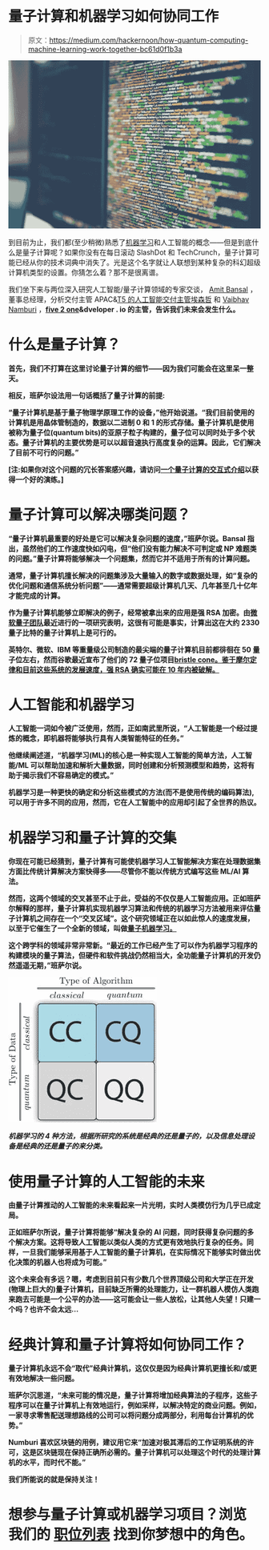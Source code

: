 # 量子计算和机器学习如何协同工作

> 原文：<https://medium.com/hackernoon/how-quantum-computing-machine-learning-work-together-bc61d0f1b3a>

![](img/d2b8ae220bff9bc476131384ac9b3a98.png)

到目前为止，我们都(至少稍微)熟悉了[机器学习](https://www.themartec.com/insidelook/machine-learning-dev-impact)和人工智能的概念——但是到底什么是量子计算呢？如果你没有在每日滚动 SlashDot 和 TechCrunch，量子计算可能已经从你的技术词典中消失了。光是这个名字就让人联想到某种复杂的科幻超级计算机类型的设置。你猜怎么着？那不是很离谱。

我们坐下来与两位深入研究人工智能/量子计算领域的专家交谈， [Amit Bansal](https://www.linkedin.com/in/amit-bansal-5249011/) ，董事总经理，分析交付主管 APAC&[T5 的人工智能交付主管埃森哲](https://www.accenture.com/au-en/careers?src=JBCAMP&c=car_employeeexperie_10266893&n=jpc_0518) 和 [Vaibhav Namburi](https://www.linkedin.com/in/vaibhavnamburi/) ，[**five 2 one**](http://five2one.com.au/)**&dveloper . io 的主管，告诉我们未来会发生什么。**

# **什么是量子计算？**

**首先，我们不打算在这里讨论量子计算的细节——因为我们可能会在这里呆一整天。**

**相反，班萨尔设法用一句话概括了量子计算的前提:**

**“量子计算机是基于量子物理学原理工作的设备，”他开始说道。“我们目前使用的计算机是用晶体管制造的，数据以二进制 0 和 1 的形式存储。量子计算机是使用被称为量子位(quantum bits)的亚原子粒子构建的，量子位可以同时处于多个状态。量子计算机的主要优势是可以以超音速执行高度复杂的运算。因此，它们解决了目前不可行的问题。”**

**[注:如果你对这个问题的冗长答案感兴趣，请访问[一个量子计算的交互式介绍](https://davidbkemp.github.io/QuantumComputingArticle/)以获得一个好的演练。]**

# **量子计算可以解决哪类问题？**

**“量子计算机最重要的好处是它可以解决复杂问题的速度，”班萨尔说。Bansal 指出，虽然他们的工作速度快如闪电，但“他们没有能力解决不可判定或 NP 难题类的问题。”量子计算将能够解决一个问题集，然而它并不适用于所有的计算问题。**

**通常，量子计算机擅长解决的问题集涉及大量输入的数字或数据处理，如“复杂的优化问题和通信系统分析问题”——通常需要超级计算机几天、几年甚至几十亿年才能完成的计算。**

**作为量子计算机能够立即解决的例子，经常被拿出来的应用是强 RSA 加密。由[微软量子团队](https://cloudblogs.microsoft.com/quantum/2018/05/02/the-quantum-computing-effect-on-public-key-encryption/)最近进行的一项研究表明，这很有可能是事实，计算出这在大约 2330 量子比特的量子计算机上是可行的。**

**英特尔、微软、IBM 等重量级公司制造的最尖端的量子计算机目前都徘徊在 50 量子位左右，然而谷歌最近宣布了他们的 72 量子位项目[bristle cone。鉴于摩尔定律和目前这些系统的发展速度，强 RSA 确实可能在 10 年内被破解。](https://ai.googleblog.com/2018/03/a-preview-of-bristlecone-googles-new.html)**

# **人工智能和机器学习**

**人工智能一词如今被广泛使用，然而，正如南武里所说，“人工智能是一个经过提炼的概念，即机器将能够执行具有人类智能特征的任务。”**

**他继续阐述道，“机器学习(ML)的核心是一种实现人工智能的简单方法，人工智能/ML 可以帮助加速和解析大量数据，同时创建和分析预测模型和趋势，这将有助于揭示我们不容易确定的模式。”**

**机器学习是一种更快的确定和分析这些模式的方法(而不是使用传统的编码算法),可以用于许多不同的应用，然而，它在人工智能中的应用却引起了全世界的热议。**

# **机器学习和量子计算的交集**

**你现在可能已经猜到，量子计算有可能使机器学习人工智能解决方案在处理数据集方面比传统计算解决方案快得多——尽管你不能以传统方式编写这些 ML/AI 算法。**

**然而，这两个领域的交叉甚至不止于此，受益的不仅仅是人工智能应用。正如班萨尔解释的那样，量子计算机实现机器学习算法和传统的机器学习方法被用来评估量子计算机之间存在一个“交叉区域”。这个研究领域正在以如此惊人的速度发展，以至于它催生了一个全新的领域，叫做[量子机器学习。](https://en.wikipedia.org/wiki/Quantum_machine_learning)**

**这个跨学科的领域非常非常新。“最近的工作已经产生了可以作为机器学习程序的构建模块的量子算法，但硬件和软件挑战仍然相当大，全功能量子计算机的开发仍然遥遥无期，”班萨尔说。**

**![](img/27e4135b757770b58501075061650b3d.png)**

***机器学习的 4 种方法，根据所研究的系统是经典的还是量子的，以及信息处理设备是经典的还是量子的来分类。***

# **使用量子计算的人工智能的未来**

**由量子计算推动的人工智能的未来看起来一片光明，实时人类模仿行为几乎已成定局。**

**正如班萨尔所说，量子计算将能够“解决复杂的 AI 问题，同时获得复杂问题的多个解决方案。这将导致人工智能以类似人类的方式更有效地执行复杂的任务。同样，一旦我们能够采用基于人工智能的量子计算机，在实际情况下能够实时做出优化决策的机器人也将成为可能。”**

**这个未来会有多远？嗯，考虑到目前只有少数几个世界顶级公司和大学正在开发(物理上巨大的)量子计算机，目前缺乏所需的处理能力，让一群机器人模仿人类跑来跑去可能是一个公平的办法——这可能会让一些人放松，让其他人失望！只建一个吗？也许不会太远…**

# **经典计算和量子计算将如何协同工作？**

**量子计算机永远不会“取代”经典计算机，这仅仅是因为经典计算机更擅长和/或更有效地解决一些问题。**

**班萨尔沉思道，“未来可能的情况是，量子计算将增加经典算法的子程序，这些子程序可以在量子计算机上有效地运行，例如采样，以解决特定的商业问题。例如，一家寻求零售配送理想路线的公司可以将问题分成两部分，利用每台计算机的优势。”**

**Numburi 喜欢区块链的用例，建议用它来“加速对极其滞后的工作证明系统的许可，这是区块链现在保持正确所必需的。量子计算机可以处理这个时代的处理计算机的水平，而时代不能。”**

**我们所能说的就是保持关注！**

# **想参与量子计算或机器学习项目？**浏览我们的** [**职位列表**](https://www.themartec.com/jobs) **找到你梦想中的角色。****